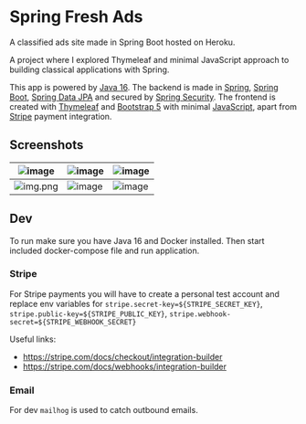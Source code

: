 # Spring Fresh Ads

A classified ads site made in Spring Boot hosted on Heroku.

A project where I explored Thymeleaf and minimal JavaScript approach to building classical applications with Spring.

This app is powered by [Java 16](https://www.oracle.com/java/technologies/). The backend is made in [Spring](https://spring.io/projects/spring-framework/), [Spring Boot](https://spring.io/projects/spring-boot), [Spring Data JPA](https://spring.io/projects/spring-data-jpa/) and secured by [Spring Security](https://spring.io/projects/spring-security/). The frontend is created with [Thymeleaf](https://www.thymeleaf.org/) and [Bootstrap 5](https://getbootstrap.com/) with minimal [JavaScript](https://developer.mozilla.org/en-US/docs/Web/JavaScript), apart from [Stripe](https://stripe.com) payment integration.

## Screenshots

| ![image](https://user-images.githubusercontent.com/6123841/124307274-45df1500-db70-11eb-9e8e-3c6129bb5201.png) | ![image](https://user-images.githubusercontent.com/6123841/124308490-06192d00-db72-11eb-888f-b22acdaad288.png) | ![image](https://user-images.githubusercontent.com/6123841/124309189-05cd6180-db73-11eb-8d15-edfc3da1fde6.png) |
| -------------------------------------------------------------------------------------------------------------- | -------------------------------------------------------------------------------------------------------------- | -------------------------------------------------------------------------------------------------------------- |
| ![img.png](img.png)                                                                                            | ![image](https://user-images.githubusercontent.com/6123841/124308561-1d581a80-db72-11eb-9999-b9f8841cd752.png) | ![image](https://user-images.githubusercontent.com/6123841/124309347-4036fe80-db73-11eb-996f-755bd7e1d6af.png) |

## Dev

To run make sure you have Java 16 and Docker installed.
Then start included docker-compose file and run application.

### Stripe

For Stripe payments you will have to create a personal test account
and replace env variables for `stripe.secret-key=${STRIPE_SECRET_KEY}`, `stripe.public-key=${STRIPE_PUBLIC_KEY}`, `stripe.webhook-secret=${STRIPE_WEBHOOK_SECRET}`

Useful links:
- https://stripe.com/docs/checkout/integration-builder
- https://stripe.com/docs/webhooks/integration-builder

### Email

For dev `mailhog` is used to catch outbound emails.
